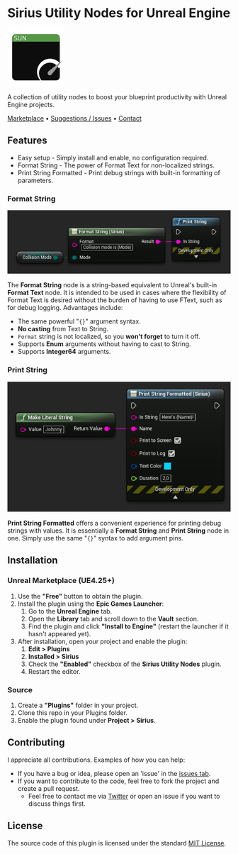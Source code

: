 # Sirius Utility Nodes for Unreal Engine

![Sirius Utility Nodes Logo](Resources/Icon128.png)

A collection of utility nodes to boost your blueprint productivity with Unreal Engine projects.

[Marketplace](https://www.unrealengine.com/marketplace/en-US/product/d5e0fa8a4b174b0a85db3697c1d53b98) • [Suggestions / Issues](https://github.com/JasperDeLaat94/sirius-utility-nodes/issues) • [Contact](https://twitter.com/jasper_de_laat)

## Features

- Easy setup - Simply install and enable, no configuration required.
- Format String - The power of Format Text for non-localized strings.
- Print String Formatted - Print debug strings with built-in formatting of parameters.

### Format String

![Format String node](Resources/FormatString.png)

The **Format String** node is a string-based equivalent to Unreal's built-in **Format Text** node.
It is intended to be used in cases where the flexibility of Format Text is desired without the burden of having to use FText, such as for debug logging.
Advantages include:

- The same powerful "`{}`" argument syntax.
- **No casting** from Text to String.
- `Format` string is not localized, so you **won't forget** to turn it off.
- Supports **Enum** arguments without having to cast to String.
- Supports **Integer64** arguments.

### Print String

![Print String Formatted node](Resources/PrintStringFormatted.png)

**Print String Formatted** offers a convenient experience for printing debug strings with values.
It is essentially a **Format String** and **Print String** node in one.
Simply use the same "`{}`" syntax to add argument pins.

## Installation

### Unreal Marketplace (UE4.25+)

1. Use the **"Free"** button to obtain the plugin.
2. Install the plugin using the **Epic Games Launcher**:
   1. Go to the **Unreal Engine** tab.
   2. Open the **Library** tab and scroll down to the **Vault** section.
   3. Find the plugin and click **"Install to Engine"** (restart the launcher if it hasn't appeared yet).
3. After installation, open your project and enable the plugin:
   1. **Edit > Plugins**
   2. **Installed > Sirius**
   3. Check the **"Enabled"** checkbox of the **Sirius Utility Nodes** plugin.
   4. Restart the editor.

### Source

1. Create a **"Plugins"** folder in your project.
2. Clone this repo in your Plugins folder.
3. Enable the plugin found under **Project > Sirius**.

## Contributing

I appreciate all contributions. Examples of how you can help:

- If you have a bug or idea, please open an 'issue' in the [issues tab](https://github.com/JasperDeLaat94/sirius-utility-nodes/issues).
- If you want to contribute to the code, feel free to fork the project and create a pull request.
  - Feel free to contact me via [Twitter](https://twitter.com/jasper_de_laat) or open an issue if you want to discuss things first.

## License

The source code of this plugin is licensed under the standard [MIT License](https://github.com/JasperDeLaat94/sirius-utility-nodes/blob/main/LICENSE).
